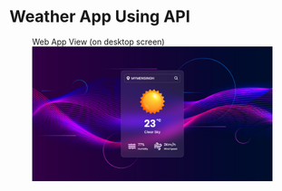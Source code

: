 # Weather App Using API
 
<figure>
  <figcaption>Web App View (on desktop screen)</figcaption>
  <img src="images/Screenshot_1.png" alt="Web App View" width="700">
</figure>
